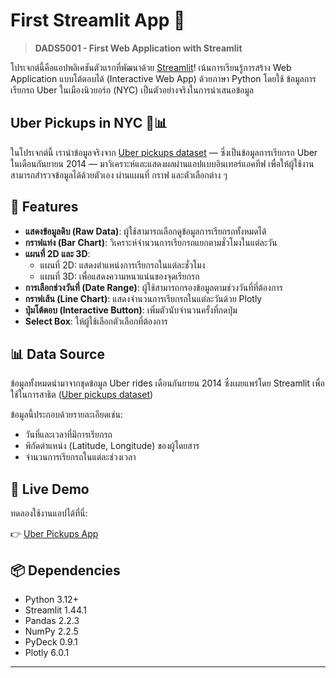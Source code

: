 # First Streamlit App 🚀

> **DADS5001 - First Web Application with Streamlit**

โปรเจกต์นี้คือแอปพลิเคชันตัวแรกที่พัฒนาด้วย [Streamlit](https://streamlit.io/)!
เน้นการเรียนรู้การสร้าง Web Application แบบโต้ตอบได้ (Interactive Web App) ด้วยภาษา Python โดยใช้ ข้อมูลการเรียกรถ Uber ในเมืองนิวยอร์ก (NYC) เป็นตัวอย่างจริงในการนำเสนอข้อมูล

## Uber Pickups in NYC 🚕📊

ในโปรเจกต์นี้ เรานำข้อมูลจริงจาก [Uber pickups dataset](https://s3-us-west-2.amazonaws.com/streamlit-demo-data/uber-raw-data-sep14.csv.gz) — ซึ่งเป็นข้อมูลการเรียกรถ Uber ในเดือนกันยายน 2014 — มาวิเคราะห์และแสดงผลผ่านแอปแบบอินเทอร์แอคทีฟ เพื่อให้ผู้ใช้งานสามารถสำรวจข้อมูลได้ด้วยตัวเอง ผ่านแผนที่ กราฟ และตัวเลือกต่าง ๆ

## 🌟 Features

- **แสดงข้อมูลดิบ (Raw Data)**: ผู้ใช้สามารถเลือกดูข้อมูลการเรียกรถทั้งหมดได้
- **กราฟแท่ง (Bar Chart)**: วิเคราะห์จำนวนการเรียกรถแยกตามชั่วโมงในแต่ละวัน
- **แผนที่ 2D และ 3D**:
  - แผนที่ 2D: แสดงตำแหน่งการเรียกรถในแต่ละชั่วโมง
  - แผนที่ 3D: เพื่อแสดงความหนาแน่นของจุดเรียกรถ
- **การเลือกช่วงวันที่ (Date Range)**: ผู้ใช้สามารถกรองข้อมูลตามช่วงวันที่ที่ต้องการ
- **กราฟเส้น (Line Chart)**: แสดงจำนวนการเรียกรถในแต่ละวันด้วย Plotly
- **ปุ่มโต้ตอบ (Interactive Button)**: เพิ่มตัวนับจำนวนครั้งที่กดปุ่ม
- **Select Box**: ให้ผู้ใช้เลือกตัวเลือกที่ต้องการ

## 📊 Data Source

ข้อมูลทั้งหมดนำมาจากชุดข้อมูล Uber rides เดือนกันยายน 2014 ซึ่งเผยแพร่โดย Streamlit เพื่อใช้ในการสาธิต ([Uber pickups dataset](https://s3-us-west-2.amazonaws.com/streamlit-demo-data/uber-raw-data-sep14.csv.gz))

ข้อมูลนี้ประกอบด้วยรายละเอียดเช่น:

- วันที่และเวลาที่มีการเรียกรถ
- พิกัดตำแหน่ง (Latitude, Longitude) ของผู้โดยสาร
- จำนวนการเรียกรถในแต่ละช่วงเวลา

## 🔗 Live Demo

ทดลองใช้งานแอปได้ที่นี่:

👉 [Uber Pickups App](https://firstapp5001-zspq95pjessbdbvxxmxs2w.streamlit.app/?classId=e08fcee7-1a01-4403-b7ee-3f89c558f29f&assignmentId=d17fe288-4f27-4cc9-b306-6fa968085241&submissionId=3112f7dc-e170-148d-4267-d66a46238be5)

## 📦 Dependencies

- Python 3.12+
- Streamlit 1.44.1
- Pandas 2.2.3
- NumPy 2.2.5
- PyDeck 0.9.1
- Plotly 6.0.1

---
